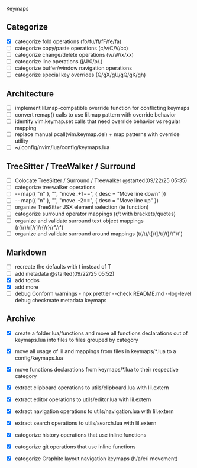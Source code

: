 
Keymaps

## Categorize

- [x] categorize fold operations (fo/fu/ff/fF/fe/fa)
- [ ] categorize copy/paste operations (c/v/C/V/cc)
- [ ] categorize change/delete operations (w/W/x/xx)
- [ ] categorize line operations (j/J/0/p/.)
- [ ] categorize buffer/window navigation operations
- [ ] categorize special key overrides (Q/gX/gU/gQ/gK/gh)

## Architecture

- [ ] implement lil.map-compatible override function for conflicting keymaps
- [ ] convert remap() calls to use lil.map pattern with override behavior
- [ ] identify vim.keymap.set calls that need override behavior vs regular mapping
- [ ] replace manual pcall(vim.keymap.del) + map patterns with override utility
- [ ] ~/.config/nvim/lua/config/keymaps.lua

## TreeSitter / TreeWalker / Surround

- [ ] Colocate TreeSitter / Surround / Treewalker @started(09/22/25 05:35)
- [ ] categorize treewalker operations
- [ ] -- map({ "n" }, "<M-C-a>", "<cmd>move .+1<cr>==", { desc = "Move line down" })
- [ ] -- map({ "n" }, "<M-C-e>", "<cmd>move .-2<cr>==", { desc = "Move line up" })
- [ ] organize TreeSitter JSX element selection (te function)
- [ ] categorize surround operator mappings (r/t with brackets/quotes)
- [ ] organize and validate surround text object mappings (r(/r)/r[/r]/r{/r}/r"/r')
- [ ] organize and validate surround around mappings (t(/t)/t[/t]/t{/t}/t"/t')

## Markdown

- [ ] recreate the defaults with t instead of T
- [ ] add metadata @started(09/22/25 05:52)
- [x] add todos
- [x] add more
- [ ] debug Conform warnings -  npx prettier --check README.md --log-level debug
checkmate metadata keymaps

## Archive

- [x] create a folder lua/functions and move all functions declarations out of keymaps.lua into files to files grouped by category
- [x] move all usage of lil and mappings from files in keymaps/*.lua to a config/keymaps.lua  
- [x] move functions declarations from keymaps/*.lua to their respective category
- [x] extract clipboard operations to utils/clipboard.lua with lil.extern
- [x] extract editor operations to utils/editor.lua with lil.extern
- [x] extract navigation operations to utils/navigation.lua with lil.extern
- [x] extract search operations to utils/search.lua with lil.extern
- [x] categorize history operations that use inline functions
- [x] categorize git operations that use inline functions
- [x] categorize Graphite layout navigation keymaps (h/a/e/i movement)

